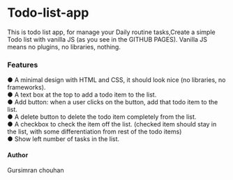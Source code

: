 # Todo-list-app
This is todo list app, for manage your Daily routine tasks,Create a simple Todo list with vanilla JS (as you see in the GITHUB PAGES). Vanilla JS means no
plugins, no libraries, nothing.
<br>
<h3>Features </h3>
● A minimal design with HTML and CSS, it should look nice (no libraries, no frameworks).<br>
● A text box at the top to add a todo item to the list.<br>
● Add button: when a user clicks on the button, add that todo item to the list.<br>
● A delete button to delete the todo item completely from the list.<br>
● A checkbox to check the item off the list. (checked item should stay in the list, with some
differentiation from rest of the todo items)<br>
● Show left number of tasks in the list.<br>


<h4>Author</h4> Gursimran chouhan
